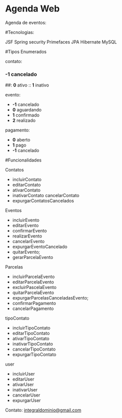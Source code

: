# Agenda Web
Agenda de eventos:

#Tecnologias:

JSF
Spring security
Primefaces
JPA
Hibernate
MySQL



#Tipos Enumerados

contato: 
### <b>-1</b> cancelado
##: <b>0</b> ativo
:: <b>1</b> inativo

evento: 
* <b>-1</b> cancelado 
* <b>0</b> aguardando 
* <b>1</b> confirmado 
* <b>2</b> realizado 

pagamento: 
* <b>0</b> aberto 
* <b>1</b> pago 
* <b>-1</b> cancelado 

#Funcionalidades

Contatos

* incluirContato
* editarContato
* ativarContato
* inativarContato
cancelarContato
* expurgarContatosCancelados

Eventos

* incluirEvento
* editarEvento
* confirmarEvento
* realizarEvento
* cancelarEvento
* expurgarEventoCancelado
* quitarEvento;
* gerarParcelaEvento

Parcelas

* incluirParcelaEvento
* editarParcelaEvento
* excluirPascelaEvento
* quitarParcelaEvento
* expurgarParcelasCanceladasEvento;
* confirmarPagamento
* cancelarPagamento

tipoContato

* incluirTipoContato
* editarTipoContato
* ativarTipoContato
* inativarTipoContato
* cancelarTipoContato
* expurgarTipoContato

user

* incluirUser
* editarUser
* ativarUser
* inativarUser
* cancelarUser
* expurgarUser


Contato: integraldominio@gmail.com
